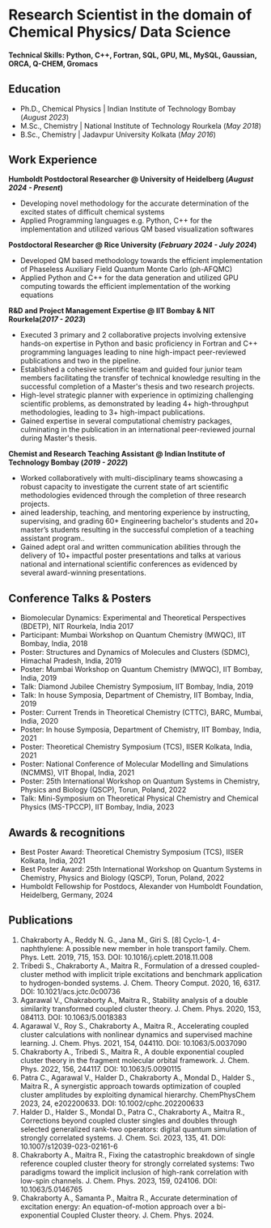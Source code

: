 # Research Scientist in the domain of Chemical Physics/ Data Science

#### Technical Skills: Python, C++, Fortran, SQL, GPU, ML, MySQL, Gaussian, ORCA, Q-CHEM, Gromacs

## Education
- Ph.D., Chemical Physics | Indian Institute of Technology Bombay (_August 2023_)								       		
- M.Sc., Chemistry	| National Institute of Technology Rourkela (_May 2018_)	 			        		
- B.Sc., Chemistry | Jadavpur University Kolkata (_May 2016_)

## Work Experience
**Humboldt Postdoctoral Researcher @ University of Heidelberg (_August 2024 - Present_)**
- Developing novel methodology for the accurate determination of the excited states of difficult chemical systems 
- Applied Programming languages e.g. Python, C++ for the implementation and utilized various QM based visualization softwares

**Postdoctoral Researcher @ Rice University (_February 2024 - July 2024_)**
- Developed QM based methodology towards the efficient implementation of Phaseless Auxiliary Field Quantum Monte Carlo (ph-AFQMC)
- Applied Python and C++ for the data generation and utilized GPU computing towards the efficient implementation of the working equations

**R&D and Project Management Expertise @ IIT Bombay & NIT Rourkela(_2017 - 2023_)**
- Executed 3 primary and 2 collaborative projects involving extensive hands-on expertise in Python and basic proficiency in Fortran and C++ programming languages leading to nine high-impact peer-reviewed publications and two in the pipeline.
- Established a cohesive scientific team and guided four junior team members facilitating the transfer of technical knowledge resulting in the successful completion of a Master's thesis and two research projects.
- High-level strategic planner with experience in optimizing challenging scientific problems, as demonstrated by leading 4+ high-throughput methodologies, leading to 3+ high-impact publications.
- Gained expertise in several computational chemistry packages, culminating in the publication in an international peer-reviewed journal during Master's thesis.

**Chemist and Research Teaching Assistant @ Indian Institute of Technology Bombay (_2019 - 2022_)**
- Worked collaboratively with multi-disciplinary teams showcasing a robust capacity to investigate the current state of art scientific methodologies evidenced through the completion of three research projects.
- ained leadership, teaching, and mentoring experience by instructing, supervising, and grading 60+ Engineering bachelor's students and 20+ master’s students resulting in the successful completion of a teaching assistant program..
-  Gained adept oral and written communication abilities through the delivery of 10+ impactful poster presentations and talks at various national and international scientific conferences as evidenced by several award-winning presentations.

## Conference Talks & Posters
- Biomolecular Dynamics: Experimental and Theoretical Perspectives (BDETP), NIT Rourkela, India 2017 
- Participant: Mumbai Workshop on Quantum Chemistry (MWQC), IIT Bombay, India, 2018
- Poster: Structures and Dynamics of Molecules and Clusters (SDMC), Himachal Pradesh, India, 2019
- Poster: Mumbai Workshop on Quantum Chemistry (MWQC), IIT Bombay, India, 2019
- Talk: Diamond Jubilee Chemistry Symposium, IIT Bombay, India, 2019
- Talk: In house Symposia, Department of Chemistry, IIT Bombay, India, 2019
- Poster: Current Trends in Theoretical Chemistry (CTTC), BARC, Mumbai, India, 2020
- Poster: In house Symposia, Department of Chemistry, IIT Bombay, India, 2021
- Poster: Theoretical Chemistry Symposium (TCS), IISER Kolkata, India, 2021
- Poster: National Conference of Molecular Modelling and Simulations (NCMMS), VIT Bhopal, India, 2021
- Poster: 25th International Workshop on Quantum Systems in Chemistry, Physics and Biology (QSCP), Torun, Poland, 2022
- Talk: Mini-Symposium on Theoretical Physical Chemistry and Chemical Physics (MS-TPCCP), IIT Bombay, India, 2023

## Awards & recognitions
- Best Poster Award: Theoretical Chemistry Symposium (TCS), IISER Kolkata, India, 2021
- Best Poster Award: 25th International Workshop on Quantum Systems in Chemistry, Physics and Biology (QSCP), Torun, Poland, 2022
- Humboldt Fellowship for Postdocs, Alexander von Humboldt Foundation, Heidelberg, Germany, 2024


## Publications
1. Chakraborty A., Reddy N. G., Jana M., Giri S. [8] Cyclo-1, 4-naphthylene: A possible new member in hole transport family. Chem. Phys. Lett. 2019, 715, 153. DOI: 10.1016/j.cplett.2018.11.008
2. Tribedi S., Chakraborty A., Maitra R., Formulation of a dressed coupled-cluster method with implicit triple excitations and benchmark application to hydrogen-bonded systems. J. Chem. Theory Comput. 2020, 16, 6317. DOI: 10.1021/acs.jctc.0c00736
3. Agarawal V., Chakraborty A., Maitra R., Stability analysis of a double similarity transformed coupled cluster theory. J. Chem. Phys. 2020, 153, 084113. DOI: 10.1063/5.0018383
4. Agarawal V., Roy S., Chakraborty A., Maitra R., Accelerating coupled cluster calculations with nonlinear dynamics and supervised machine learning. J. Chem. Phys. 2021, 154, 044110. DOI: 10.1063/5.0037090
5. Chakraborty A., Tribedi S., Maitra R., A double exponential coupled cluster theory in the fragment molecular orbital framework. J. Chem. Phys. 2022, 156, 244117. DOI: 10.1063/5.0090115
6. Patra C., Agarawal V., Halder D., Chakraborty A., Mondal D., Halder S., Maitra R., A synergistic approach towards optimization of coupled cluster amplitudes by exploiting dynamical hierarchy. ChemPhysChem 2023, 24, e202200633. DOI: 10.1002/cphc.202200633
7. Halder D., Halder S., Mondal D., Patra C., Chakraborty A., Maitra R., Corrections beyond coupled cluster singles and doubles through selected generalized rank-two operators: digital quantum simulation of strongly correlated systems. J. Chem. Sci. 2023, 135, 41. DOI: 10.1007/s12039-023-02161-6
8. Chakraborty A., Maitra R., Fixing the catastrophic breakdown of single reference coupled cluster theory for strongly correlated systems: Two paradigms toward the implicit inclusion of high-rank correlation with low-spin channels. J. Chem. Phys. 2023, 159, 024106. DOI: 10.1063/5.0146765
9. Chakraborty A., Samanta P., Maitra R., Accurate determination of excitation energy: An equation-of-motion approach over a bi-exponential Coupled Cluster theory. J. Chem. Phys. 2024.

